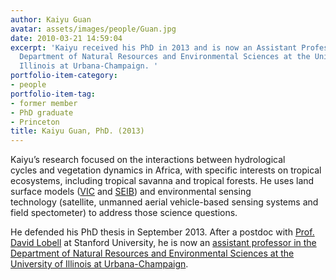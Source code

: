 ```yaml
---
author: Kaiyu Guan
avatar: assets/images/people/Guan.jpg
date: 2010-03-21 14:59:04
excerpt: 'Kaiyu received his PhD in 2013 and is now an Assistant Professor in the
  Department of Natural Resources and Environmental Sciences at the University of
  Illinois at Urbana-Champaign. '
portfolio-item-category:
- people
portfolio-item-tag:
- former member
- PhD graduate
- Princeton
title: Kaiyu Guan, PhD. (2013)
---
```


 

Kaiyu’s research focused on the interactions between hydrological cycles and vegetation dynamics in Africa, with specific interests on tropical ecosystems, including tropical savanna and tropical forests. He uses land surface models ([VIC](http://www.hydro.washington.edu/Lettenmaier/Models/VIC/) and [SEIB](http://seib-dgvm.com/)) and environmental sensing technology (satellite, unmanned aerial vehicle-based sensing systems and field spectometer) to address those science questions.

He defended his PhD thesis in September 2013. After a postdoc with [Prof. David Lobell](http://foodsecurity.stanford.edu/people/david_lobell) at Stanford University, he is now an <a href="http://nres.illinois.edu/directory/kaiyug" target="_blank">assistant professor in the Department of Natural Resources and Environmental Sciences at the University of Illinois at Urbana-Champaign</a>.